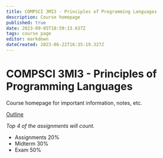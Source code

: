 ```yaml
---
title: COMPSCI 3MI3 - Principles of Programming Languages
description: Course homepage
published: true
date: 2023-09-05T18:59:13.637Z
tags: course page
editor: markdown
dateCreated: 2023-06-22T16:35:19.327Z
---
```


# COMPSCI 3MI3 - Principles of Programming Languages

Course homepage for important information, notes, etc.

[Outline](https://www.cas.mcmaster.ca/~carette/CS3MI3/F2023/index.html)

*Top 4 of the assignments will count.*

- Assignments 20%
- Midterm 30%
- Exam 50%
